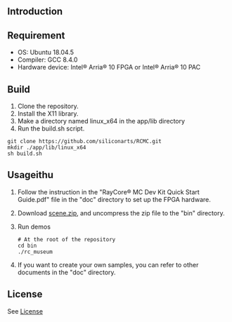 ## Introduction


## Requirement
- OS: Ubuntu 18.04.5
- Compiler: GCC 8.4.0
- Hardware device: Intel® Arria® 10 FPGA or Intel® Arria® 10 PAC

## Build
1. Clone the repository.
2. Install the X11 library.
3. Make a directory named linux_x64 in the app/lib directory
4. Run the build.sh script.
```
git clone https://github.com/siliconarts/RCMC.git
mkdir ./app/lib/linux_x64
sh build.sh
```

## Usageithu
1. Follow the instruction in the "RayCore® MC Dev Kit Quick Start Guide.pdf" file in the "doc" directory to set up the FPGA hardware.
2. Download [scene.zip](https://drive.google.com/file/d/1T0YQFlnPm5GfwsBhCuofElV-MbpZj3ZF/view?usp=sharing), and uncompress the zip file to the "bin" directory.
2. Run demos		
	```
	# At the root of the repository
	cd bin
	./rc_museum
	```	
	
3. If you want to create your own samples, you can refer to other documents in the "doc" directory.

## License
See [License](License)